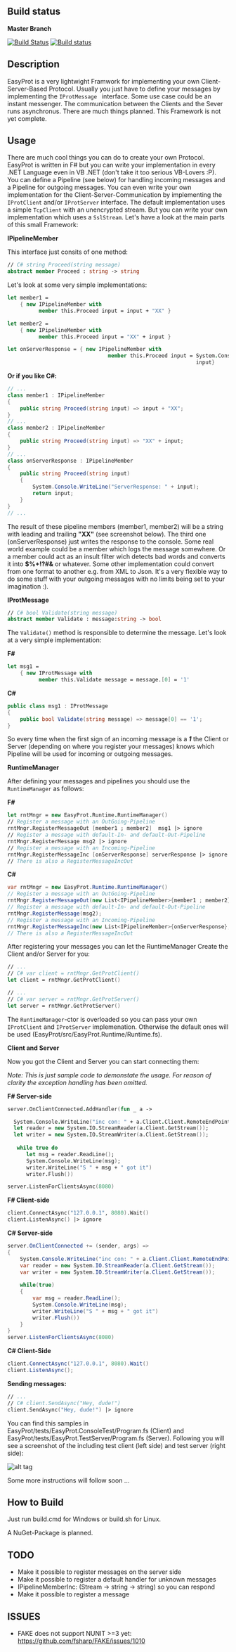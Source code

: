## Build status
**Master Branch**

[![Build Status](https://travis-ci.org/Jallah/EasyProt.svg?branch=master)](https://travis-ci.org/Jallah/EasyProt)
[![Build status](https://ci.appveyor.com/api/projects/status/cyi4mev19l12jyya?svg=true)](https://ci.appveyor.com/project/Jallah/easyprot)

## Description
EasyProt is a very lightwight Framwork for implementing your own Client-Server-Based Protocol. Usually you just have to define your messages by implementing the `IProtMessage ` interface. Some use case could be an instant messenger. The communication between the Clients and the Sever runs asynchronus. There are much things planned. This Framework is not yet complete.

## Usage
There are much cool things you can do to create your own Protocol. EasyProt is written in F# but you can write your implementation in every .NET Language even in VB .NET (don't take it too serious VB-Lovers :P). You can define a Pipeline (see below) for handling incoming messages and a Pipeline for outgoing messages. You can even write your own implementation for the Client-Server-Communication by implementing the ``IProtClient`` and/or ``IProtServer`` interface. The default implementation uses a simple ``TcpClient`` with an unencrypted stream. But you can write your own implementation which uses a ``SslStream``.  Let's have a look at the main parts of this small Framework:

**IPipelineMember**

This interface just consits of one method:
``` fsharp
// C# string Proceed(string message)
abstract member Proceed : string -> string
```
Let's look at some very simple implementations:
``` fsharp
let member1 = 
    { new IPipelineMember with
          member this.Proceed input = input + "XX" }

let member2 = 
    { new IPipelineMember with
          member this.Proceed input = "XX" + input }

let onServerResponse = { new IPipelineMember with 
                                member this.Proceed input = System.Console.WriteLine("ServerResponse: " + input)
                                                            input} 
```

**Or if you like C#:**

``` csharp
// ...
class member1 : IPipelineMember
{
    public string Proceed(string input) => input + "XX";
}
// ...
class member2 : IPipelineMember
{
    public string Proceed(string input) => "XX" + input;
}
// ...
class onServerResponse : IPipelineMember
{
    public string Proceed(string input)
    {
        System.Console.WriteLine("ServerResponse: " + input);
        return input;
    }
}
// ...
```

The result of these pipeline members (member1, member2) will be a string with leading and trailing **"XX"** (see screenshot below). The third one (onServerResponse) just writes the response to the console. Some real world example could be a member which logs the message somewhere. Or a member could act as an insult filter wich detects bad words and converts it into **$%+!?#&** or whatever. Some other implementation could convert from one format to another e.g. from XML to Json. It's a very flexible way to do some stuff with your outgoing messages with no limits being set to your imagination :).

**IProtMessage**
``` fsharp
// C# bool Validate(string message)
abstract member Validate : message:string -> bool
```
The ``Validate()`` method is responsible to determine the message. Let's look at a very simple implementation:

**F#**
``` fsharp
let msg1 = 
    { new IProtMessage with
          member this.Validate message = message.[0] = '1'
```
**C#**
``` csharp
public class msg1 : IProtMessage
{
    public bool Validate(string message) => message[0] == '1';
}
```
So every time when the first sign of an incoming message is a **_1_** the Client or Server (depending on where you register your messages) knows which Pipeline will be used for incoming or outgoing messages.

**RuntimeManager**

After defining your messages and pipelines you should use the ``RuntimeManager`` as follows:

**F#**
``` fsharp
let rntMngr = new EasyProt.Runtime.RuntimeManager()
// Register a message with an OutGoing-Pipeline
rntMngr.RegisterMessageOut [member1 ; member2]  msg1 |> ignore
// Register a message with default-In- and default-Out-Pipeline
rntMngr.RegisterMessage msg2 |> ignore
// Register a message with an Incoming-Pipeline
rntMngr.RegisterMessageInc [onServerResponse] serverResponse |> ignore
// There is also a RegisterMessageIncOut
```
**C#**
``` csharp
var rntMngr = new EasyProt.Runtime.RuntimeManager()
// Register a message with an OutGoing-Pipeline
rntMngr.RegisterMessageOut(new List<IPipelineMember>{member1 ; member2},  msg1); 
// Register a message with default-In- and default-Out-Pipeline
rntMngr.RegisterMessage(msg2);
// Register a message with an Incoming-Pipeline
rntMngr.RegisterMessageInc(new List<IPipelineMember>{onServerResponse}, serverResponse);
// There is also a RegisterMessageIncOut
```
After registering your messages you can let the RuntimeManager Create the Client and/or Server for you:
``` fsharp
// ...
// C# var client = rntMngr.GetProtClient()
let client = rntMngr.GetProtClient()
```

``` fsharp
// ...
// C# var server = rntMngr.GetProtServer()
let server = rntMngr.GetProtServer()
```
The ``RuntimeManager``-ctor is overloaded so you can pass your own ``IProtClient`` and ``IProtServer`` implemenation. Otherwise the default ones will be used (EasyProt/src/EasyProt.Runtime/Runtime.fs).

**Client and Server**

Now you got the Client and Server you can start connecting them:

*Note: This is just sample code to demonstate the usage. For reason of clarity the exception handling has been omitted.*

**F# Server-side**
``` fsharp
server.OnClientConnected.AddHandler(fun _ a ->

  System.Console.WriteLine("inc con: " + a.Client.Client.RemoteEndPoint.ToString());
  let reader = new System.IO.StreamReader(a.Client.GetStream());
  let writer = new System.IO.StreamWriter(a.Client.GetStream());
 
   while true do
      let msg = reader.ReadLine();
      System.Console.WriteLine(msg);
      writer.WriteLine("S " + msg + " got it")
      writer.Flush())

server.ListenForClientsAsync(8080)
```
**F# Client-side**
``` fsharp
client.ConnectAsync("127.0.0.1", 8080).Wait()
client.ListenAsync() |> ignore
```
**C# Server-side**
``` csharp
server.OnClientConnected += (sender, args) =>
{
    System.Console.WriteLine("inc con: " + a.Client.Client.RemoteEndPoint.ToString());
    var reader = new System.IO.StreamReader(a.Client.GetStream());
    var writer = new System.IO.StreamWriter(a.Client.GetStream());
 
    while(true)
    {
        var msg = reader.ReadLine();
        System.Console.WriteLine(msg);
        writer.WriteLine("S " + msg + " got it")
        writer.Flush())
    }
}
server.ListenForClientsAsync(8080)
```
**C# Client-Side**
``` csharp
client.ConnectAsync("127.0.0.1", 8080).Wait()
client.ListenAsync();
```

**Sending messages:**

``` fsharp
// ...
// C# client.SendAsync("Hey, dude!")
client.SendAsync("Hey, dude!") |> ignore
```

You can find this samples in EasyProt/tests/EasyProt.ConsoleTest/Program.fs (Client) and  EasyProt/tests/EasyProt.TestServer/Program.fs (Server). Following you will see a screenshot of the including test client (left side) and test server (right side):

![alt tag](https://github.com/Jallah/EasyProt/blob/master/docs/files/img/ClientServer.jpg)

Some more instructions will follow soon ...

## How to Build

Just run build.cmd for Windows or build.sh for Linux.

A NuGet-Package is planned.

## TODO
- Make it possible to register messages on the server side
- Make it possible to register a default handler for unknown messages
- IPipelineMemberInc: (Stream -> string -> string) so you can respond
- Make it possible to register a message

## ISSUES
- FAKE does not support NUNIT >=3 yet: https://github.com/fsharp/FAKE/issues/1010




  